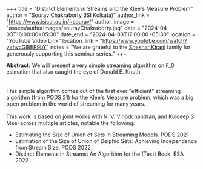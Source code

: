+++
title = "Distinct Elements in Streams and the Klee's Measure Problem"
author = "Sourav Chakraborty (ISI Kolkata)"
author_link = "https://www.isical.ac.in/~sourav/"
author_image = "assets/authorImages/souravChakraborty.jpg"
date = "2024-04-03T16:00:00+05:30"
date_end = "2024-04-03T17:00:00+05:30"
location = "YouTube Video Link"
location_link = "https://www.youtube.com/watch?v=hvcGl8ER9bY"
notes = "We are grateful to the <a href = "https://www.accel.com/people/shekhar-kirani" target= "_blank">Shekhar Kirani</a> family for generously supporting this seminar series."
+++

<b>Abstract:</b>
We will present a very simple streaming algorithm on F_0 esimation that also caught the eye of Donald E. Knuth.  
<br><br>
This simple algorithm comes out of the first ever "efficient" streaming algorithm (from PODS 21) for the Klee's Measure problem, which was a big open problem in the world of streaming for many years.
<br><br>
This work is based on joint works with N. V. Vinodchandran, and Kuldeep S. Meel across multiple articles, 
notable the following:
<br>
<ul>
    <li>Estimating the Size of Union of Sets in Streaming Models. PODS 2021</li>
    <li>Estimation of the Size of Union of Delphic Sets: Achieving Independence from Stream Size. PODS 2022</li>
    <li>Distinct Elements in Streams: An Algorithm for the (Text) Book. ESA 2022</li>
</ul>
